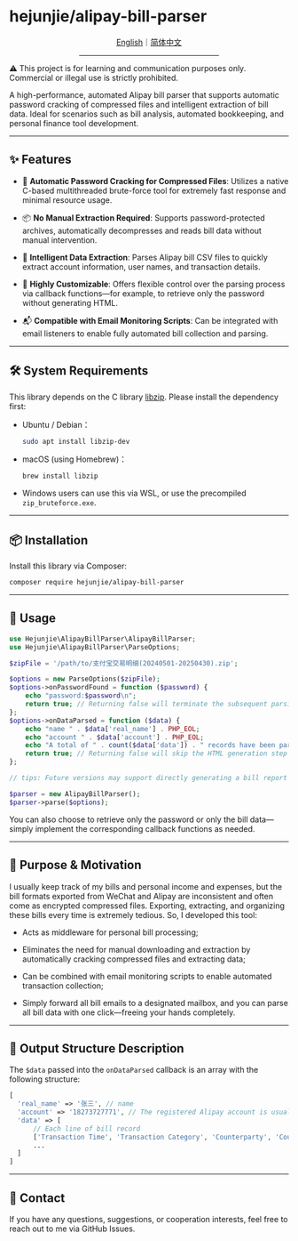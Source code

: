 # hejunjie/alipay-bill-parser

<div align="center">
  <a href="./README.md">English</a>｜<a href="./README.zh-CN.md">简体中文</a>
  <hr width="50%"/>
</div>

⚠️ This project is for learning and communication purposes only. Commercial or illegal use is strictly prohibited.

A high-performance, automated Alipay bill parser that supports automatic password cracking of compressed files and intelligent extraction of bill data. Ideal for scenarios such as bill analysis, automated bookkeeping, and personal finance tool development.

---

## ✨ Features

- 🔐 **Automatic Password Cracking for Compressed Files**: Utilizes a native C-based multithreaded brute-force tool for extremely fast response and minimal resource usage.

- 📦 **No Manual Extraction Required**: Supports password-protected archives, automatically decompresses and reads bill data without manual intervention.

- 📄 **Intelligent Data Extraction**: Parses Alipay bill CSV files to quickly extract account information, user names, and transaction details.

- 🧩 **Highly Customizable**: Offers flexible control over the parsing process via callback functions—for example, to retrieve only the password without generating HTML.

- 📬 **Compatible with Email Monitoring Scripts**: Can be integrated with email listeners to enable fully automated bill collection and parsing.

---

## 🛠 System Requirements

This library depends on the C library [libzip](https://libzip.org/). Please install the dependency first:

- Ubuntu / Debian：

  ```bash
  sudo apt install libzip-dev
  ```

- macOS (using Homebrew)：

  ```bash
  brew install libzip
  ```

- Windows users can use this via WSL, or use the precompiled `zip_bruteforce.exe`.

---

## 📦 Installation

Install this library via Composer:

```bash
composer require hejunjie/alipay-bill-parser
```

---

## 🚀 Usage

```php
use Hejunjie\AlipayBillParser\AlipayBillParser;
use Hejunjie\AlipayBillParser\ParseOptions;

$zipFile = '/path/to/支付宝交易明细(20240501-20250430).zip';

$options = new ParseOptions($zipFile);
$options->onPasswordFound = function ($password) {
    echo "password:$password\n";
    return true; // Returning false will terminate the subsequent parsing process.
};
$options->onDataParsed = function ($data) {
    echo "name " . $data['real_name'] . PHP_EOL;
    echo "account " . $data['account'] . PHP_EOL;
    echo "A total of " . count($data['data']) . " records have been parsed.\n";
    return true; // Returning false will skip the HTML generation step (under development).
};

// tips: Future versions may support directly generating a bill report as an HTML file.

$parser = new AlipayBillParser();
$parser->parse($options);
```

You can also choose to retrieve only the password or only the bill data—simply implement the corresponding callback functions as needed.

---

## 🧠 Purpose & Motivation

I usually keep track of my bills and personal income and expenses, but the bill formats exported from WeChat and Alipay are inconsistent and often come as encrypted compressed files. Exporting, extracting, and organizing these bills every time is extremely tedious. So, I developed this tool:

- Acts as middleware for personal bill processing;

- Eliminates the need for manual downloading and extraction by automatically cracking compressed files and extracting data;

- Can be combined with email monitoring scripts to enable automated transaction collection;

- Simply forward all bill emails to a designated mailbox, and you can parse all bill data with one click—freeing your hands completely.

---

## 🧾 Output Structure Description

The `$data` passed into the `onDataParsed` callback is an array with the following structure:

```php
[
  'real_name' => '张三', // name
  'account' => '18273727771', // The registered Alipay account is usually a phone number, but it may also be an email address.
  'data' => [
      // Each line of bill record
      ['Transaction Time', 'Transaction Category', 'Counterparty', 'Counterparty Account', 'Product Description', 'Income/Expense', 'Amount', 'Payment Method', 'Transaction Status', 'Transaction Order Number', 'Merchant Order Number', 'Remarks'],
      ...
  ]
]
```

---

## 📮 Contact

If you have any questions, suggestions, or cooperation interests, feel free to reach out to me via GitHub Issues.
